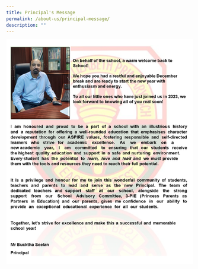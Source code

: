 ```yaml
---
title: Principal's Message
permalink: /about-us/principal-message/
description: ""
---
```

![](/images/Principal's%20Message.png)